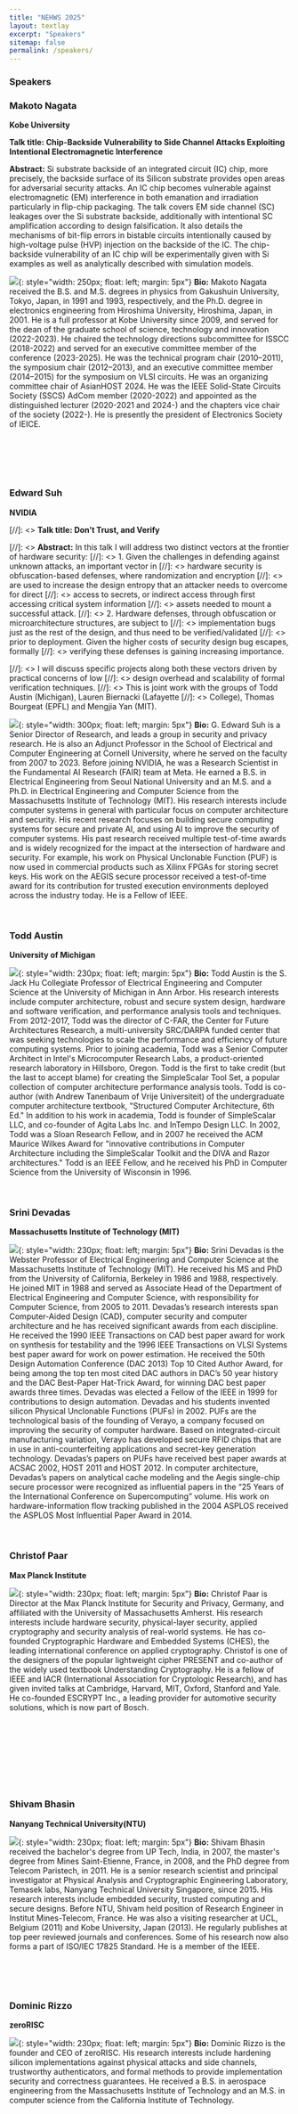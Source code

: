 ```yaml
---
title: "NEHWS 2025"
layout: textlay
excerpt: "Speakers"
sitemap: false
permalink: /speakers/
---
```


### **Speakers** ###

### **Makoto Nagata** ###
**Kobe University**

**Talk title: Chip-Backside Vulnerability to Side Channel Attacks Exploiting Intentional Electromagnetic Interference**

**Abstract:** Si substrate backside of an integrated circuit (IC) chip, more precisely, the backside surface of its Silicon substrate provides open areas for adversarial security attacks. An IC chip becomes vulnerable against electromagnetic (EM) interference in both emanation and irradiation particularly in flip-chip packaging. The talk covers EM side channel (SC) leakages over the Si substrate backside, additionally with intentional SC amplification according to design falsification. It also details the mechanisms of bit-flip errors in bistable circuits intentionally caused by high-voltage pulse (HVP) injection on the backside of the IC. The chip-backside vulnerability of an IC chip will be experimentally given with Si examples as well as analytically described with simulation models.

![](../images/makoto_nagata.png){: style="width: 250px; float: left;
margin: 5px"} **Bio:** Makoto Nagata received the B.S. and M.S. degrees in physics from Gakushuin University, Tokyo, Japan, in 1991 and 1993, respectively, and the Ph.D. degree in electronics engineering from Hiroshima University, Hiroshima, Japan, in 2001. He is a full professor at Kobe University since 2009, and served for the dean of the graduate school of science, technology and innovation (2022-2023).
He chaired the technology directions subcommittee for ISSCC (2018-2022) and served for an executive committee member of the conference (2023-2025). He was the technical program chair (2010–2011), the symposium chair (2012–2013), and an executive committee member (2014–2015) for the symposium on VLSI circuits. He was an organizing committee chair of AsianHOST 2024. He was the IEEE Solid-State Circuits Society (SSCS) AdCom member (2020-2022) and appointed as the distinguished lecturer (2020-2021 and 2024-) and the chapters vice chair of the society (2022-). He is presently the president of Electronics Society of IEICE.

<BR>
<BR>
<BR>
<BR>

### **Edward Suh** ###
**NVIDIA**

[//]: <> **Talk title: Don’t Trust, and Verify**

[//]: <> **Abstract:** In this talk I will address two distinct vectors at the frontier of hardware security:
[//]: <> 1. Given the challenges in defending against unknown attacks, an important vector in
[//]: <> hardware security is obfuscation-based defenses, where randomization and encryption
[//]: <> are used to increase the design entropy that an attacker needs to overcome for direct
[//]: <> access to secrets, or indirect access through first accessing critical system information
[//]: <> assets needed to mount a successful attack.
[//]: <> 2. Hardware defenses, through obfuscation or microarchitecture structures, are subject to
[//]: <> implementation bugs just as the rest of the design, and thus need to be verified/validated
[//]: <> prior to deployment. Given the higher costs of security design bug escapes, formally
[//]: <> verifying these defenses is gaining increasing importance.

[//]: <> I will discuss specific projects along both these vectors driven by practical concerns of low
[//]: <> design overhead and scalability of formal verification techniques.
[//]: <> This is joint work with the groups of Todd Austin (Michigan), Lauren Biernacki (Lafayette
[//]: <> College), Thomas Bourgeat (EPFL) and Mengjia Yan (MIT).

![](../images/ed_suh.jpg){: style="width: 300px; float: left;
margin: 5px"} **Bio:** G. Edward Suh is a Senior Director of Research, and leads a group in security 
and privacy research. He is also an Adjunct Professor in the School of Electrical and Computer 
Engineering at Cornell University, where he served on the faculty from 2007 to 2023. Before joining 
NVIDIA, he was a Research Scientist in the Fundamental AI Research (FAIR) team at Meta. He earned 
a B.S. in Electrical Engineering from Seoul National University and an M.S. and a Ph.D. in Electrical 
Engineering and Computer Science from the Massachusetts Institute of Technology (MIT). His research 
interests include computer systems in general with particular focus on computer architecture and 
security. His recent research focuses on building secure computing systems for secure and private 
AI, and using AI to improve the security of computer systems. His past research received multiple 
test-of-time awards and is widely recognized for the impact at the intersection of hardware and security. 
For example, his work on Physical Unclonable Function (PUF) is now used in commercial products such as 
Xilinx FPGAs for storing secret keys. His work on the AEGIS secure processor received a test-of-time 
award for its contribution for trusted execution environments deployed across the industry today. He is a 
Fellow of IEEE.

<BR>

### **Todd Austin** ###
**University of Michigan**

![](../images/todd_austin.png){: style="width: 230px; float: left;
margin: 5px"} **Bio:** Todd Austin is the S. Jack Hu Collegiate Professor of Electrical Engineering and 
Computer Science at the University of Michigan in Ann Arbor. His research interests include computer 
architecture, robust and secure system design, hardware and software verification, and performance analysis 
tools and techniques. From 2012-2017, Todd was the director of C-FAR, the Center for Future Architectures 
Research, a multi-university SRC/DARPA funded center that was seeking technologies to scale the performance 
and efficiency of future computing systems. Prior to joining academia, Todd was a Senior Computer Architect 
in Intel's Microcomputer Research Labs, a product-oriented research laboratory in Hillsboro, Oregon. Todd 
is the first to take credit (but the last to accept blame) for creating the SimpleScalar Tool Set, a 
popular collection of computer architecture performance analysis tools. Todd is co-author (with Andrew 
Tanenbaum of Vrije Universiteit) of the undergraduate computer architecture textbook, "Structured Computer 
Architecture, 6th Ed." In addition to his work in academia, Todd is founder of SimpleScalar LLC, and co-founder 
of Agita Labs Inc. and InTempo Design LLC. In 2002, Todd was a Sloan Research Fellow, and in 2007 he received 
the ACM Maurice Wilkes Award for "innovative contributions in Computer Architecture including the SimpleScalar 
Toolkit and the DIVA and Razor architectures." Todd is an IEEE Fellow, and he received his PhD in Computer 
Science from the University of Wisconsin in 1996.

<BR>

### **Srini Devadas** ###
**Massachusetts Institute of Technology (MIT)**

![](../images/srini_devadas.jpeg){: style="width: 230px; float: left;
margin: 5px"} **Bio:** Srini Devadas is the Webster Professor of Electrical Engineering and Computer Science at the Massachusetts Institute of Technology (MIT). He received his MS and PhD from the University of California, Berkeley in 1986 and 1988, respectively. He joined MIT in 1988 and served as Associate Head of the Department of Electrical Engineering and Computer Science, with responsibility for Computer Science, from 2005 to 2011.
Devadas’s research interests span Computer-Aided Design (CAD), computer security and computer architecture and he has received significant awards from each discipline. He received the 1990 IEEE Transactions on CAD best paper award for work on synthesis for testability and the 1996 IEEE Transactions on VLSI Systems best paper award for work on power estimation. He received the 50th Design Automation Conference (DAC 2013) Top 10 Cited Author Award, for being among the top ten most cited DAC authors in DAC’s 50 year history and the DAC Best-Paper Hat-Trick Award, for winning DAC best paper awards three times. Devadas was elected a Fellow of the IEEE in 1999 for contributions to design automation.
Devadas and his students invented silicon Physical Unclonable Functions (PUFs) in 2002. PUFs are the technological basis of the founding of Verayo, a company focused on improving the security of computer hardware. Based on integrated-circuit manufacturing variation, Verayo has developed secure RFID chips that are in use in anti-counterfeiting applications and secret-key generation technology. Devadas’s papers on PUFs have received best paper awards at ACSAC 2002, HOST 2011 and HOST 2012.
In computer architecture, Devadas’s papers on analytical cache modeling and the Aegis single-chip secure processor were recognized as influential papers in the “25 Years of the International Conference on Supercomputing” volume. His work on hardware-information flow tracking published in the 2004 ASPLOS received the ASPLOS Most Influential Paper Award in 2014.

<BR>

### **Christof Paar** ###
**Max Planck Institute**

![](../images/christof_paar.jpeg){: style="width: 230px; float: left;
margin: 5px"} **Bio:** Christof Paar is Director at the Max Planck Institute for Security and Privacy, Germany, and affiliated with the University of Massachusetts Amherst. His research interests include hardware security, physical-layer security, applied cryptography and security analysis of real-world systems. He has co-founded Cryptographic Hardware and Embedded Systems (CHES), the leading international conference on applied cryptography. Christof is one of the designers of the popular lightweight cipher PRESENT and co-author of the widely used textbook Understanding Cryptography. He is a fellow of IEEE and IACR (International Association for Cryptologic Research), and has given invited talks at Cambridge, Harvard, MIT, Oxford, Stanford and Yale. He co-founded ESCRYPT Inc., a leading provider for automotive security solutions, which is now part of Bosch. 

<BR>
<BR>
<BR>
<BR>
<BR>
<BR>
<BR>

### **Shivam Bhasin** ###
**Nanyang Technical University(NTU)**

![](../images/shivam_bhasin.jpeg){: style="width: 230px; float: left;
margin: 5px"} **Bio:** Shivam Bhasin received the bachelor's degree from UP Tech, India, in 2007, the master's degree from Mines Saint-Etienne, France, in 2008, and the PhD degree from Telecom Paristech, in 2011. He is a senior research scientist and principal investigator at Physical Analysis and Cryptographic Engineering Laboratory, Temasek labs, Nanyang Technical University Singapore, since 2015. His research interests include embedded security, trusted computing and secure designs. Before NTU, Shivam held position of Research Engineer in Institut Mines-Telecom, France. He was also a visiting researcher at UCL, Belgium (2011) and Kobe University, Japan (2013). He regularly publishes at top peer reviewed journals and conferences. Some of his research now also forms a part of ISO/IEC 17825 Standard. He is a member of the IEEE.


<BR>
<BR>
<BR>

### **Dominic Rizzo** ###
**zeroRISC**

![](../images/dom_rizzo.jpeg){: style="width: 230px; float: left;
margin: 5px"} **Bio:** Dominic Rizzo is the founder and CEO of zeroRISC. His research interests include hardening silicon implementations against physical attacks and side channels, trustworthy authenticators, and formal methods to provide implementation security and correctness guarantees. He received a B.S. in aerospace engineering from the Massachusetts Institute of Technology and an M.S. in computer science from the California Institute of Technology.